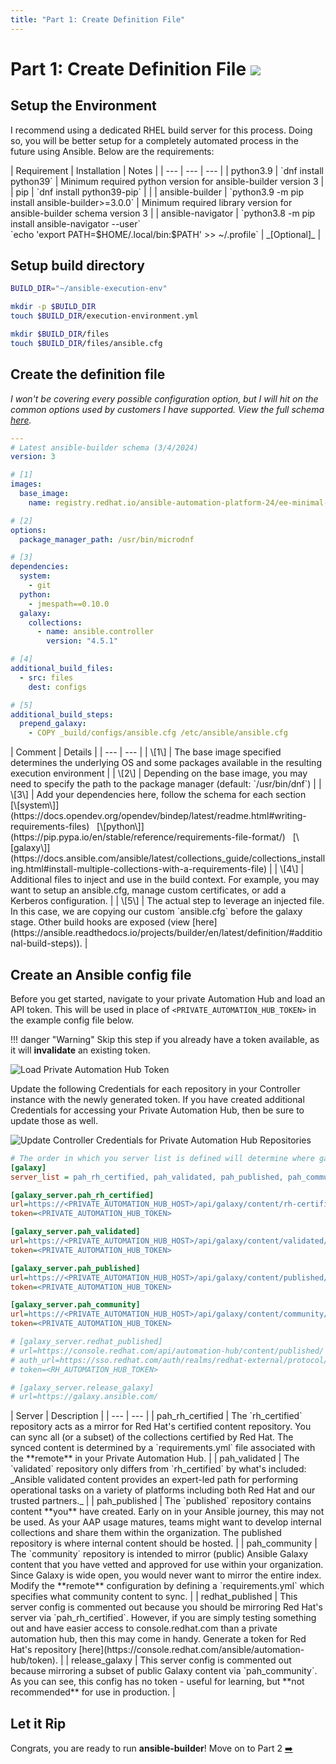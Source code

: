 ```yaml
---
title: "Part 1: Create Definition File"
---
```

# Part 1: Create Definition File <img src="/icons/ee.svg" class="title-icon">

## Setup the Environment

I recommend using a dedicated RHEL build server for this process. Doing so, you will be better setup for a completely automated process in the future using Ansible. Below are the requirements:

<div class="pre-table-wrap-text"></div>
| Requirement | Installation | Notes |
| --- | --- | --- |
| python3.9 | `dnf install python39` | Minimum required python version for ansible-builder version 3 |
| pip | `dnf install python39-pip` | |
| ansible-builder | `python3.9 -m pip install ansible-builder>=3.0.0` | Minimum required library version for ansible-builder schema version 3 |
| ansible-navigator | `python3.8 -m pip install ansible-navigator --user`<br>`echo 'export PATH=$HOME/.local/bin:$PATH' >> ~/.profile` | _[Optional]_ |

## Setup build directory

```bash
BUILD_DIR="~/ansible-execution-env"

mkdir -p $BUILD_DIR
touch $BUILD_DIR/execution-environment.yml

mkdir $BUILD_DIR/files
touch $BUILD_DIR/files/ansible.cfg
```

## Create the definition file

*I won't be covering every possible configuration option, but I will hit on the common options used by customers I have supported. View the full schema [here](https://ansible.readthedocs.io/projects/builder/en/stable/definition/).*

```yaml
---
# Latest ansible-builder schema (3/4/2024)
version: 3

# [1]
images:
  base_image:
    name: registry.redhat.io/ansible-automation-platform-24/ee-minimal-rhel8:latest

# [2]
options:
  package_manager_path: /usr/bin/microdnf

# [3]
dependencies:
  system:
    - git
  python:
    - jmespath==0.10.0
  galaxy:
    collections:
      - name: ansible.controller
        version: "4.5.1"

# [4]
additional_build_files:
  - src: files
    dest: configs

# [5]
additional_build_steps:
  prepend_galaxy:
    - COPY _build/configs/ansible.cfg /etc/ansible/ansible.cfg
```

<div class="pre-table-wrap-text"></div>
| Comment | Details |
| --- | --- |
| \[1\] | The base image specified determines the underlying OS and some packages available in the resulting execution environment |
| \[2\] | Depending on the base image, you may need to specify the path to the package manager (default: `/usr/bin/dnf`) |
| \[3\] | Add your dependencies here, follow the schema for each section<br>[\[system\]](https://docs.opendev.org/opendev/bindep/latest/readme.html#writing-requirements-files)&nbsp;&nbsp;&nbsp;[\[python\]](https://pip.pypa.io/en/stable/reference/requirements-file-format/)&nbsp;&nbsp;&nbsp;[\[galaxy\]](https://docs.ansible.com/ansible/latest/collections_guide/collections_installing.html#install-multiple-collections-with-a-requirements-file) |
| \[4\] | Additional files to inject and use in the build context. For example, you may want to setup an ansible.cfg, manage custom certificates, or add a Kerberos configuration. |
| \[5\] | The actual step to leverage an injected file. In this case, we are copying our custom `ansible.cfg` before the galaxy stage. Other build hooks are exposed (view [here](https://ansible.readthedocs.io/projects/builder/en/latest/definition/#additional-build-steps)). |

## Create an Ansible config file

Before you get started, navigate to your private Automation Hub and load an API token. This will be used in place of `<PRIVATE_AUTOMATION_HUB_TOKEN>` in the example config file below.

!!! danger "Warning"
    Skip this step if you already have a token available, as it will **invalidate** an existing token.

![Load Private Automation Hub Token](/img/ee/load_pah_token.png)

Update the following Credentials for each repository in your Controller instance with the newly generated token. If you have created additional Credentials for accessing your Private Automation Hub, then be sure to update those as well.

![Update Controller Credentials for Private Automation Hub Repositories](/img/ee/controller_pah_credentials.png)

```ini
# The order in which you server list is defined will determine where galaxy looks first
[galaxy]
server_list = pah_rh_certified, pah_validated, pah_published, pah_community

[galaxy_server.pah_rh_certified]
url=https://<PRIVATE_AUTOMATION_HUB_HOST>/api/galaxy/content/rh-certified/
token=<PRIVATE_AUTOMATION_HUB_TOKEN>

[galaxy_server.pah_validated]
url=https://<PRIVATE_AUTOMATION_HUB_HOST>/api/galaxy/content/validated/
token=<PRIVATE_AUTOMATION_HUB_TOKEN>

[galaxy_server.pah_published]
url=https://<PRIVATE_AUTOMATION_HUB_HOST>/api/galaxy/content/published/
token=<PRIVATE_AUTOMATION_HUB_TOKEN>

[galaxy_server.pah_community]
url=https://<PRIVATE_AUTOMATION_HUB_HOST>/api/galaxy/content/community/
token=<PRIVATE_AUTOMATION_HUB_TOKEN>

# [galaxy_server.redhat_published]
# url=https://console.redhat.com/api/automation-hub/content/published/
# auth_url=https://sso.redhat.com/auth/realms/redhat-external/protocol/openid-connect/token
# token=<RH_AUTOMATION_HUB_TOKEN>

# [galaxy_server.release_galaxy]
# url=https://galaxy.ansible.com/
```

<div class="pre-table-wrap-text"></div>
| Server | Description |
| --- | --- |
| pah_rh_certified | The `rh_certified` repository acts as a mirror for Red Hat's certified content repository. You can sync all (or a subset) of the collections certified by Red Hat. The synced content is determined by a `requirements.yml` file associated with the **remote** in your Private Automation Hub. |
| pah_validated | The `validated` repository only differs from `rh_certified` by what's included:<br>_Ansible validated content provides an expert-led path for performing operational tasks on a variety of platforms including both Red Hat and our trusted partners._ |
| pah_published | The `published` repository contains content **you** have created. Early on in your Ansible journey, this may not be used. As your AAP usage matures, teams might want to develop internal collections and share them within the organization. The published repository is where internal content should be hosted. |
| pah_community | The `community` repository is intended to mirror (public) Ansible Galaxy content that you have vetted and approved for use within your organization. Since Galaxy is wide open, you would never want to mirror the entire index. Modify the **remote** configuration by defining a `requirements.yml` which specifies what community content to sync. |
| redhat_published | This server config is commented out because you should be mirroring Red Hat's server via `pah_rh_certified`. However, if you are simply testing something out and have easier access to console.redhat.com than a private automation hub, then this may come in handy. Generate a token for Red Hat's repository [here](https://console.redhat.com/ansible/automation-hub/token). |
| release_galaxy | This server config is commented out because mirroring a subset of public Galaxy content via `pah_community`. As you can see, this config has no token - useful for learning, but **not recommended** for use in production. |

## Let it Rip

Congrats, you are ready to run **ansible-builder**! Move on to Part 2 [➡️](./03_create_ee.md)